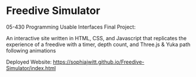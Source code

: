 # Freedive Simulator

05-430 Programming Usable Interfaces Final Project: 

An interactive site written in HTML, CSS, and Javascript that replicates the experience of a freedive with a timer, depth count, and Three.js & Yuka path following animations 

Deployed Website: https://sophiajwitt.github.io/Freedive-Simulator/index.html
